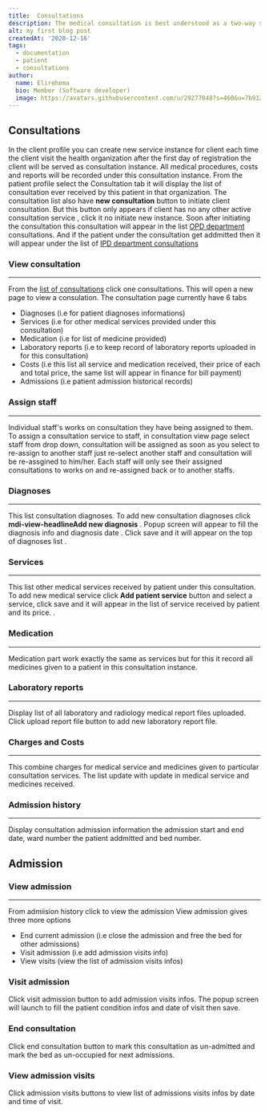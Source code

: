 ```yaml
---
title:  Consultations
description: The medical consultation is best understood as a two-way social interaction for a doctor to elicits information from the patient
alt: my first blog post
createdAt: '2020-12-16'
tags:
  - documentation
  - patient
  - consultations
author:
  name: Elirehema
  bio: Member (Software developer)
  image: https://avatars.githubusercontent.com/u/29277048?s=460&u=7b9129df86f037dc4fb021e22ecbf252f308e688&v=4
---
```



## Consultations 
In the client profile you can create new service instance for client each time the client visit the health organization after the first day of registration the client will be served as consultation instance. All medical procedures, costs and reports will be recorded under this consultation instance. From the  patient profile select the Consultation tab it will display the list of consultation ever received by this patient in that organization.   <c-image src="concultations.png" alt="Consultations list"></c-image>The consultation list also have  <strong class="button">new consultation</strong> button to initiate client consultation. But this button only appears if client has no any other active consultation service , click it no initiate new instance.  Soon after initiating the consultation this consultation will appear in the list  [OPD department](/patients#opd-department) consultations. And if the patient under the consultation get addmitted then it will appear under the list of [IPD department consultations](/patients#ipd-department) 

### View consultation
---
From the [list of consultations](/patients#consultations) click one consultations. This will open a new page to view a consulation. 
 The consultation page currently have 6 tabs
- Diagnoses (i.e for patient diagnoses informations)
- Services (i.e for other medical services provided under this consultation)
- Medication (i.e for list of medicine provided)
- Laboratory reports (i.e to keep record of laboratory reports uploaded in for this consultation)
- Costs (i.e this list all service and medication received, their price of each and total price, the same list will appear in finance for bill payment)
- Admissions (i.e patient admission historical records)

 <c-image src="consultation.png" alt="View Consultation"></c-image>

### Assign staff
---
Individual staff's works on consultation they have being assigned to them. To assign a consultation service to staff, in consultation view page select staff from drop down, consultation will be assigned as soon as you select to re-assign to another staff just re-select another staff and consultation will be re-assgined to him/her.  Each staff will only see their assigned consultations to works on and re-assigned back or to another staffs. 
<c-image src="assign_staff.png" alt="Assing consultation to staff"></c-image> 

### Diagnoses
---
This list consultation diagnoses. To add new consultation diagnoses click <strong class="button"><v-icon x-small color="white">mdi-view-headline</v-icon>Add new diagnosis</strong> . Popup screen will appear to fill the diagnosis info and diagnosis date <c-image src="diagnosis_form.png" alt="Add new diagnosis information"></c-image>. Click save and it will appear on the top of diagnoses list <c-image src="diagnoses-list.png" alt="Add new diagnosis information"></c-image>.

### Services
---
This list other medical services received by patient under this consultation. To add new medical service click <strong class="button"> Add patient service</strong> button and select a service, click save and it will appear in the list of service received by patient and its price.
<c-image src="service-tab.png" alt="Consultation medical services"></c-image>.

### Medication 
---
Medication part work exactly the same as services but for this it record all medicines given to a patient in this consultation instance.

### Laboratory reports
---
Display list of all laboratory and radiology medical report files uploaded. <c-image src="laboratory_reports.png" alt="Laboratory reports"></c-image> Click upload report file button to add new laboratory report file.

### Charges and Costs
---
This combine charges for medical service and medicines given to particular consultation services. The list update with update in medical service and medicines received. <c-image src="consultation_consts.png" alt="Consultation charges cost"></c-image>

### Admission history
---
Display consultation admission information the admission start and end date, ward number the patient addmitted and bed number. 
<c-image src="admission-info.png" alt="Admission infos"></c-image>

## Admission
### View admission
---
From admiision history click to view the admission <c-image src="view_admission.png" alt="View admission "></c-image> View admission gives three more options
- End current admission (i.e close the admission and free the bed for other admissions)
-  Visit admission (i.e add admission visits info)
- View visits (view the list of admission visits infos)
### Visit admission
Click visit admission button to add admission visits infos. The popup screen will launch to fill the patient condition infos and date of visit then save.
### End consultation 
Click end consultation button to mark this consultation as un-admitted and mark the bed as un-occupied for next admissions.
### View admission visits
Click admission visits buttons to view list of admissions visits infos by date and time of visit. <c-image src="admission-visits.png" alt="Admission  visits"></c-image>

